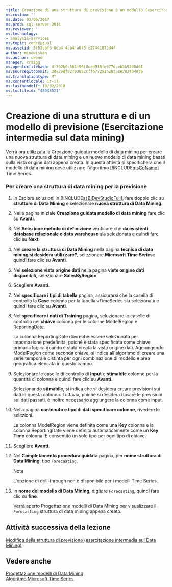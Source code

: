 ```yaml
---
title: Creazione di una struttura di previsione e un modello (esercitazione intermedia di Data Mining) | Microsoft Docs
ms.custom: ''
ms.date: 03/06/2017
ms.prod: sql-server-2014
ms.reviewer: ''
ms.technology:
- analysis-services
ms.topic: conceptual
ms.assetid: 5f55cbf6-0db4-4cb4-a0f5-e27441873d4f
author: minewiskan
ms.author: owend
manager: craigg
ms.openlocfilehash: 4f762b6c561f96f8ced9f8fe977dceb3b9208d01
ms.sourcegitcommit: 3da2edf82763852cff6772a1a282ace3034b4936
ms.translationtype: MT
ms.contentlocale: it-IT
ms.lasthandoff: 10/02/2018
ms.locfileid: "48048521"
---
```

# <a name="creating-a-forecasting-structure-and-model-intermediate-data-mining-tutorial"></a>Creazione di una struttura e di un modello di previsione (Esercitazione intermedia sul data mining)
  Verrà ora utilizzata la Creazione guidata modello di data mining per creare una nuova struttura di data mining e un nuovo modello di data mining basati sulla vista origine dati appena creata. In questa attività si specificherà che il modello di data mining deve utilizzare l'algoritmo [!INCLUDE[msCoName](../includes/msconame-md.md)] Time Series.  
  
### <a name="to-create-a-forecasting-mining-structure"></a>Per creare una struttura di data mining per la previsione  
  
1.  In Esplora soluzioni in [!INCLUDE[ssBIDevStudioFull](../includes/ssbidevstudiofull-md.md)], fare doppio clic su **strutture di Data Mining** e selezionare **nuova struttura di Data Mining**.  
  
2.  Nella pagina iniziale **Creazione guidata modello di data mining** fare clic su **Avanti**.  
  
3.  Nel **Selezione metodo di definizione** verificare che **da esistenti database relazionale o data warehouse** sia selezionata e quindi fare clic su **Next**.  
  
4.  Nel **creare la struttura di Data Mining** nella pagina **tecnica di data mining si desidera utilizzare?**, selezionare **Microsoft Time Series**e quindi fare clic su  **Avanti**.  
  
5.  Nel **selezione vista origine dati** nella pagina **viste origine dati disponibili**, selezionare **SalesByRegion**.  
  
6.  Scegliere **Avanti**.  
  
7.  Nel **specificare i tipi di tabella** pagina, assicurarsi che la casella di controllo la **Case** colonna per la tabella vTimeSeries sia selezionata e quindi fare clic su **Avanti**.  
  
8.  Nel **specificare i dati di Training** pagina, selezionare le caselle di controllo nel **chiave** colonna per le colonne ModelRegion e ReportingDate.  
  
     La colonna ReportingDate dovrebbe essere selezionata per impostazione predefinita, poiché è stata specificata come chiave primaria logica quando è stata creata la vista origine dati. Aggiungendo ModelRegion come seconda chiave, si indica all'algoritmo di creare una serie temporale distinta per ogni combinazione di modello e area geografica elencata in questo campo.  
  
9. Selezionare le caselle di controllo di **Input** e **stimabile** colonne per la quantità di colonna e quindi fare clic su **Avanti**.  
  
     Selezionando **stimabile**, si indica che si desidera creare previsioni sui dati in questa colonna. Tuttavia, poiché si desidera basare le previsioni sui dati passati, è inoltre necessario aggiungere la colonna come input.  
  
10. Nella pagina **contenuto e tipo di dati specificare colonne**, rivedere le selezioni.  
  
     La colonna ModelRegion viene definita come una **Key** colonna e la colonna ReportingDate viene definita automaticamente come un **Key Time** colonna. È consentito un solo tipo per ogni tipo di chiave.  
  
11. Scegliere **Avanti**.  
  
12. Nel **Completamento procedura guidata** pagina, per **nome struttura di Data Mining**, tipo `Forecasting`.  
  
    > [!NOTE]  
    >  L'opzione di drill-through non è disponibile per i modelli Time Series.  
  
13. In **nome del modello di Data Mining**, digitare `Forecasting`, quindi fare clic su **fine**.  
  
     Verrà aperto Progettazione modelli di Data Mining per visualizzare il `Forecasting` struttura di data mining appena creato.  
  
## <a name="next-task-in-lesson"></a>Attività successiva della lezione  
 [Modifica della struttura di previsione &#40;esercitazione intermedia sul Data Mining&#41;](../../2014/tutorials/modifying-the-forecasting-structure-intermediate-data-mining-tutorial.md)  
  
## <a name="see-also"></a>Vedere anche  
 [Progettazione modelli di Data Mining](../../2014/analysis-services/data-mining/data-mining-designer.md)   
 [Algoritmo Microsoft Time Series](../../2014/analysis-services/data-mining/microsoft-time-series-algorithm.md)  
  
  
